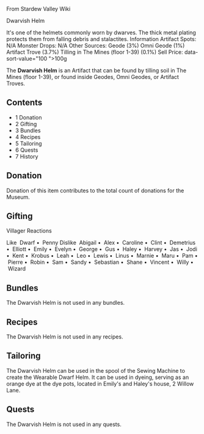 From Stardew Valley Wiki

Dwarvish Helm

It's one of the helmets commonly worn by dwarves. The thick metal plating protects them from falling debris and stalactites. Information Artifact Spots: N/A Monster Drops: N/A Other Sources: Geode (3%) Omni Geode (1%) Artifact Trove (3.7%) Tilling in The Mines (floor 1-39) (0.1%) Sell Price: data-sort-value="100 "&gt;100g

The **Dwarvish Helm** is an Artifact that can be found by tilling soil in The Mines (floor 1-39), or found inside Geodes, Omni Geodes, or Artifact Troves.

## Contents

- 1 Donation
- 2 Gifting
- 3 Bundles
- 4 Recipes
- 5 Tailoring
- 6 Quests
- 7 History

## Donation

Donation of this item contributes to the total count of donations for the Museum.

## Gifting

Villager Reactions

Like  Dwarf •  Penny Dislike  Abigail •  Alex •  Caroline •  Clint •  Demetrius •  Elliott •  Emily •  Evelyn •  George •  Gus •  Haley •  Harvey •  Jas •  Jodi •  Kent •  Krobus •  Leah •  Leo •  Lewis •  Linus •  Marnie •  Maru •  Pam •  Pierre •  Robin •  Sam •  Sandy •  Sebastian •  Shane •  Vincent •  Willy •  Wizard

## Bundles

The Dwarvish Helm is not used in any bundles.

## Recipes

The Dwarvish Helm is not used in any recipes.

## Tailoring

The Dwarvish Helm can be used in the spool of the Sewing Machine to create the Wearable Dwarf Helm. It can be used in dyeing, serving as an orange dye at the dye pots, located in Emily's and Haley's house, 2 Willow Lane.

## Quests

The Dwarvish Helm is not used in any quests.
